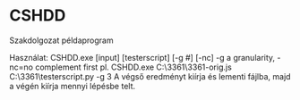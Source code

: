 # CSHDD
Szakdolgozat példaprogram

Használat:
CSHDD.exe [input] [testerscript] [-g #] [-nc]
-g a granularity, -nc=no complement first
pl.
CSHDD.exe C:\3361\3361-orig.js C:\3361\testerscript.py -g 3
A végső eredményt kiírja és lementi fájlba, majd a végén kiírja mennyi lépésbe telt.
